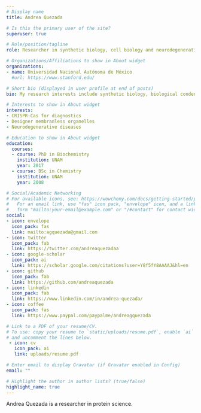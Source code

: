 ```yaml
---
# Display name
title: Andrea Quezada

# Is this the primary user of the site?
superuser: true

# Role/position/tagline
role: Researcher in synthetic biology, cell biology and neurodegeneration

# Organizations/Affiliations to show in About widget
organizations:
- name: Universidad Nacional Autónoma de México
  #url: https://www.stanford.edu/

# Short bio (displayed in user profile at end of posts)
bio: My research interests include synthetic biology, biological condensates and neurodegeneration.

# Interests to show in About widget
interests:
- CRISPR-Cas for diagnostics
- Designer membranless organelles
- Neurodegenerative diseases

# Education to show in About widget
education:
  courses:
  - course: PhD in Biochemistry
    institution: UNAM
    year: 2017
  - course: BSc in Chemistry
    institution: UNAM
    year: 2008

# Social/Academic Networking
# For available icons, see: https://wowchemy.com/docs/getting-started/page-builder/#icons
#   For an email link, use "fas" icon pack, "envelope" icon, and a link in the
#   form "mailto:your-email@example.com" or "/#contact" for contact widget.
social:
- icon: envelope
  icon_pack: fas
  link: mailto:agquezada@gmail.com
- icon: twitter
  icon_pack: fab
  link: https://twitter.com/andreaquezadaa
- icon: google-scholar  
  icon_pack: ai
  link: https://scholar.google.com/citations?user=Y8f5fY8AAAAJ&hl=en
- icon: github
  icon_pack: fab
  link: https://github.com/andreaquezada
- icon: linkedin
  icon_pack: fab
  link: https://www.linkedin.com/in/andrea-quezada/
- icon: coffee  
  icon_pack: fas
  link: https://www.paypal.com/paypalme/andreagquezada

# Link to a PDF of your resume/CV.
# To use: copy your resume to `static/uploads/resume.pdf`, enable `ai` icons in `params.toml`, 
# and uncomment the lines below.
 - icon: cv
   icon_pack: ai
   link: uploads/resume.pdf

# Enter email to display Gravatar (if Gravatar enabled in Config)
email: ""

# Highlight the author in author lists? (true/false)
highlight_name: true
---
```


Andrea Quezada is a researcher in protein science. 
